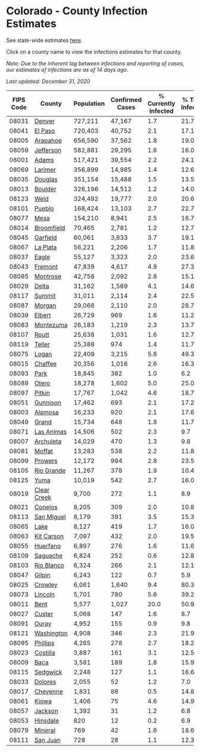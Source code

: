 # Colorado - County Infection Estimates

See state-wide estimates [here](/infections/us-co).

Click on a county name to view the infections estimates for that county.

*Note: Due to the inherent lag between infections and reporting of cases, our estimates of infections are as of 14 days ago.*

*Last updated: December 31, 2020*

|   FIPS Code |                     County |   Population |   Confirmed Cases |   % Currently Infected |   % Total Infected |
|-------------|----------------------------|--------------|-------------------|------------------------|--------------------|
|       08031 |           [Denver](denver) |      727,211 |            47,167 |                    1.7 |               21.7 |
|       08041 |         [El Paso](el-paso) |      720,403 |            40,752 |                    2.1 |               17.1 |
|       08005 |       [Arapahoe](arapahoe) |      656,590 |            37,562 |                    1.8 |               19.0 |
|       08059 |     [Jefferson](jefferson) |      582,881 |            29,295 |                    1.6 |               16.0 |
|       08001 |             [Adams](adams) |      517,421 |            39,554 |                    2.2 |               24.1 |
|       08069 |         [Larimer](larimer) |      356,899 |            14,985 |                    1.4 |               12.6 |
|       08035 |         [Douglas](douglas) |      351,154 |            15,488 |                    1.5 |               13.5 |
|       08013 |         [Boulder](boulder) |      326,196 |            14,512 |                    1.2 |               14.0 |
|       08123 |               [Weld](weld) |      324,492 |            19,777 |                    2.0 |               20.6 |
|       08101 |           [Pueblo](pueblo) |      168,424 |            13,103 |                    2.7 |               22.7 |
|       08077 |               [Mesa](mesa) |      154,210 |             8,941 |                    2.5 |               16.7 |
|       08014 |   [Broomfield](broomfield) |       70,465 |             2,781 |                    1.2 |               12.7 |
|       08045 |       [Garfield](garfield) |       60,061 |             3,833 |                    3.7 |               19.1 |
|       08067 |       [La Plata](la-plata) |       56,221 |             2,206 |                    1.7 |               11.8 |
|       08037 |             [Eagle](eagle) |       55,127 |             3,323 |                    2.0 |               23.6 |
|       08043 |         [Fremont](fremont) |       47,839 |             4,617 |                    4.9 |               27.3 |
|       08085 |       [Montrose](montrose) |       42,758 |             2,092 |                    2.8 |               15.1 |
|       08029 |             [Delta](delta) |       31,162 |             1,569 |                    4.1 |               14.6 |
|       08117 |           [Summit](summit) |       31,011 |             2,114 |                    2.4 |               22.5 |
|       08087 |           [Morgan](morgan) |       29,068 |             2,110 |                    2.0 |               28.7 |
|       08039 |           [Elbert](elbert) |       26,729 |               969 |                    1.6 |               11.2 |
|       08083 |     [Montezuma](montezuma) |       26,183 |             1,219 |                    2.3 |               13.7 |
|       08107 |             [Routt](routt) |       25,638 |             1,031 |                    1.6 |               12.7 |
|       08119 |           [Teller](teller) |       25,388 |               974 |                    1.4 |               11.7 |
|       08075 |             [Logan](logan) |       22,409 |             3,215 |                    5.6 |               49.3 |
|       08015 |         [Chaffee](chaffee) |       20,356 |             1,016 |                    2.6 |               16.3 |
|       08093 |               [Park](park) |       18,845 |               382 |                    1.0 |                6.2 |
|       08089 |             [Otero](otero) |       18,278 |             1,602 |                    5.0 |               25.0 |
|       08097 |           [Pitkin](pitkin) |       17,767 |             1,042 |                    4.6 |               18.7 |
|       08051 |       [Gunnison](gunnison) |       17,462 |               693 |                    2.1 |               17.2 |
|       08003 |         [Alamosa](alamosa) |       16,233 |               920 |                    2.1 |               17.6 |
|       08049 |             [Grand](grand) |       15,734 |               648 |                    1.8 |               11.7 |
|       08071 |   [Las Animas](las-animas) |       14,506 |               502 |                    2.3 |                9.7 |
|       08007 |     [Archuleta](archuleta) |       14,029 |               470 |                    1.3 |                9.8 |
|       08081 |           [Moffat](moffat) |       13,283 |               538 |                    2.2 |               11.8 |
|       08099 |         [Prowers](prowers) |       12,172 |               994 |                    2.8 |               23.5 |
|       08105 |   [Rio Grande](rio-grande) |       11,267 |               378 |                    1.9 |               10.4 |
|       08125 |               [Yuma](yuma) |       10,019 |               542 |                    2.7 |               16.0 |
|       08019 | [Clear Creek](clear-creek) |        9,700 |               272 |                    1.1 |                8.9 |
|       08021 |         [Conejos](conejos) |        8,205 |               309 |                    2.0 |               10.8 |
|       08113 |   [San Miguel](san-miguel) |        8,179 |               391 |                    3.5 |               15.3 |
|       08065 |               [Lake](lake) |        8,127 |               419 |                    1.7 |               16.0 |
|       08063 |   [Kit Carson](kit-carson) |        7,097 |               432 |                    2.0 |               19.5 |
|       08055 |       [Huerfano](huerfano) |        6,897 |               276 |                    1.6 |               11.6 |
|       08109 |       [Saguache](saguache) |        6,824 |               252 |                    0.6 |               12.8 |
|       08103 |   [Rio Blanco](rio-blanco) |        6,324 |               266 |                    2.1 |               12.1 |
|       08047 |           [Gilpin](gilpin) |        6,243 |               122 |                    0.7 |                5.9 |
|       08025 |         [Crowley](crowley) |        6,061 |             1,640 |                    9.4 |               80.3 |
|       08073 |         [Lincoln](lincoln) |        5,701 |               780 |                    5.6 |               39.2 |
|       08011 |               [Bent](bent) |        5,577 |             1,027 |                   20.0 |               50.9 |
|       08027 |           [Custer](custer) |        5,068 |               147 |                    1.6 |                8.7 |
|       08091 |             [Ouray](ouray) |        4,952 |               155 |                    0.9 |                9.8 |
|       08121 |   [Washington](washington) |        4,908 |               346 |                    2.3 |               21.9 |
|       08095 |       [Phillips](phillips) |        4,265 |               278 |                    2.7 |               18.2 |
|       08023 |       [Costilla](costilla) |        3,887 |               161 |                    3.1 |               12.5 |
|       08009 |               [Baca](baca) |        3,581 |               189 |                    1.8 |               15.9 |
|       08115 |       [Sedgwick](sedgwick) |        2,248 |               127 |                    1.1 |               16.6 |
|       08033 |         [Dolores](dolores) |        2,055 |                52 |                    1.2 |                7.0 |
|       08017 |       [Cheyenne](cheyenne) |        1,831 |                88 |                    0.5 |               14.8 |
|       08061 |             [Kiowa](kiowa) |        1,406 |                75 |                    4.6 |               14.9 |
|       08057 |         [Jackson](jackson) |        1,392 |                31 |                    1.2 |                6.8 |
|       08053 |       [Hinsdale](hinsdale) |          820 |                12 |                    0.2 |                6.9 |
|       08079 |         [Mineral](mineral) |          769 |                42 |                    1.6 |               18.6 |
|       08111 |       [San Juan](san-juan) |          728 |                28 |                    1.1 |               12.3 |